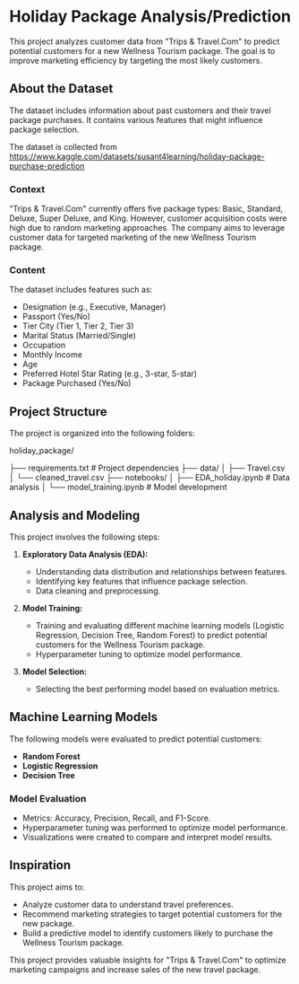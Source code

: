 # Holiday Package Analysis/Prediction

This project analyzes customer data from "Trips & Travel.Com" to predict potential customers for a new Wellness Tourism package. The goal is to improve marketing efficiency by targeting the most likely customers.

## About the Dataset

The dataset includes information about past customers and their travel package purchases. It contains various features that might influence package selection.

The dataset is collected from https://www.kaggle.com/datasets/susant4learning/holiday-package-purchase-prediction

### Context

"Trips & Travel.Com" currently offers five package types: Basic, Standard, Deluxe, Super Deluxe, and King. However, customer acquisition costs were high due to random marketing approaches. The company aims to leverage customer data for targeted marketing of the new Wellness Tourism package.

### Content

The dataset includes features such as:

* Designation (e.g., Executive, Manager)
* Passport (Yes/No)
* Tier City (Tier 1, Tier 2, Tier 3)
* Marital Status (Married/Single)
* Occupation
* Monthly Income
* Age
* Preferred Hotel Star Rating (e.g., 3-star, 5-star)
* Package Purchased (Yes/No)

## Project Structure

The project is organized into the following folders:

holiday_package/

├── requirements.txt            # Project dependencies
├── data/
│   ├── Travel.csv
│   └── cleaned_travel.csv
├── notebooks/
│   ├── EDA_holiday.ipynb        # Data analysis
│   └── model_training.ipynb   # Model development

## Analysis and Modeling

This project involves the following steps:

1. **Exploratory Data Analysis (EDA):**
    * Understanding data distribution and relationships between features.
    * Identifying key features that influence package selection.
    * Data cleaning and preprocessing.

2. **Model Training:**
    * Training and evaluating different machine learning models (Logistic Regression, Decision Tree, Random Forest) to predict potential customers for the Wellness Tourism package.
    * Hyperparameter tuning to optimize model performance.

3. **Model Selection:**
    * Selecting the best performing model based on evaluation metrics.
  

## Machine Learning Models  
The following models were evaluated to predict potential customers:  
- **Random Forest**  
- **Logistic Regression**  
- **Decision Tree**  

### Model Evaluation  
- Metrics: Accuracy, Precision, Recall, and F1-Score.  
- Hyperparameter tuning was performed to optimize model performance.  
- Visualizations were created to compare and interpret model results.  



## Inspiration

This project aims to:

* Analyze customer data to understand travel preferences.
* Recommend marketing strategies to target potential customers for the new package.
* Build a predictive model to identify customers likely to purchase the Wellness Tourism package.

This project provides valuable insights for "Trips & Travel.Com" to optimize marketing campaigns and increase sales of the new travel package.
